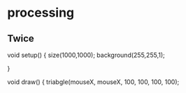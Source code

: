 # processing
## Twice
void setup() {
 size(1000,1000);
 background(255,255,1);
 
 }
 
void draw() {
triabgle(mouseX, mouseX, 100, 100, 100, 100);
